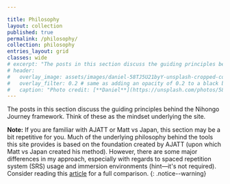 ```yaml
---

title: Philosophy
layout: collection
published: true
permalink: /philosophy/
collection: philosophy
entries_layout: grid
classes: wide
# excerpt: "The posts in this section discuss the guiding principles behind the Nihongo Journey framework. Think of these as the mindset underlying the site."
# header:
#   overlay_image: assets/images/daniel-58TJ5U21byY-unsplash-cropped-compressed.jpg
#   overlay_filter: 0.2 # same as adding an opacity of 0.2 to a black background
#   caption: "Photo credit: [**Daniel**](https://unsplash.com/photos/58TJ5U21byY)"
---
```

The posts in this section discuss the guiding principles behind the Nihongo Journey framework. Think of these as the mindset underlying the site.

**Note:** If you are familiar with AJATT or Matt vs Japan, this section may be a bit repetitive for you. Much of the underlying philosophy behind the tools this site provides is based on the foundation created by AJATT (upon which Matt vs Japan created his method). However, there are some major differences in my approach, especially with regards to spaced repetition system (SRS) usage and immersion environments (hint—it's not required). Consider reading this [article](AJATT-lite.md) for a full comparison. 
{: .notice--warning}